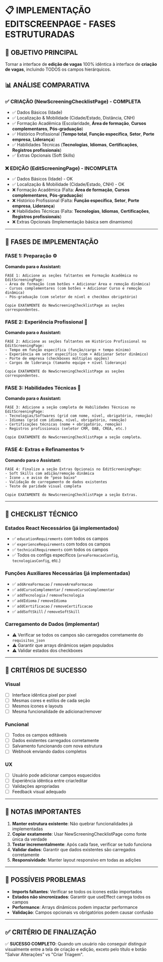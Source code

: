 # 📋 IMPLEMENTAÇÃO EDITSCREENPAGE - FASES ESTRUTURADAS

## 🎯 **OBJETIVO PRINCIPAL**
Tornar a interface de **edição de vagas** 100% idêntica à interface de **criação de vagas**, incluindo TODOS os campos hierárquicos.

## 📊 **ANÁLISE COMPARATIVA**

### ✅ **CRIAÇÃO (NewScreeningChecklistPage)** - COMPLETA
- ✅ Dados Básicos (Idade)
- ✅ Localização & Mobilidade (Cidade/Estado, Distância, CNH)
- ✅ Formação Acadêmica (Escolaridade, **Área de formação**, **Cursos complementares**, **Pós-graduação**)
- ✅ Histórico Profissional (**Tempo total**, **Função específica**, **Setor**, **Porte empresa**, **Liderança**)
- ✅ Habilidades Técnicas (**Tecnologias**, **Idiomas**, **Certificações**, **Registros profissionais**)
- ✅ Extras Opcionais (Soft Skills)

### ❌ **EDIÇÃO (EditScreeningPage)** - INCOMPLETA
- ✅ Dados Básicos (Idade) - OK
- ✅ Localização & Mobilidade (Cidade/Estado, CNH) - OK
- ❌ Formação Acadêmica (Falta: **Área de formação**, **Cursos complementares**, **Pós-graduação**)
- ❌ Histórico Profissional (Falta: **Função específica**, **Setor**, **Porte empresa**, **Liderança**)
- ❌ Habilidades Técnicas (Falta: **Tecnologias**, **Idiomas**, **Certificações**, **Registros profissionais**)
- ❌ Extras Opcionais (Implementação básica sem dinamismo)

---

## 🚀 **FASES DE IMPLEMENTAÇÃO**

### **FASE 1: Preparação** ⚙️
**Comando para o Assistant:**
```
FASE 1: Adicione as seções faltantes em Formação Acadêmica no EditScreeningPage:
- Área de formação (com botões + Adicionar Área e remoção dinâmica)
- Cursos complementares (com botões + Adicionar Curso e remoção dinâmica)  
- Pós-graduação (com seletor de nível e checkbox obrigatório)

Copie EXATAMENTE do NewScreeningChecklistPage as seções correspondentes.
```

### **FASE 2: Experiência Profissional** 💼
**Comando para o Assistant:**
```
FASE 2: Adicione as seções faltantes em Histórico Profissional no EditScreeningPage:
- Tempo em função específica (função/cargo + tempo mínimo)
- Experiência em setor específico (com + Adicionar Setor dinâmico)
- Porte de empresa (checkboxes múltiplas opções)
- Cargos de liderança (tamanho equipe + nível liderança)

Copie EXATAMENTE do NewScreeningChecklistPage as seções correspondentes.
```

### **FASE 3: Habilidades Técnicas** 🔧
**Comando para o Assistant:**
```
FASE 3: Adicione a seção completa de Habilidades Técnicas no EditScreeningPage:
- Tecnologias/Softwares (grid com nome, nível, obrigatório, remoção)
- Idiomas (grid com idioma, nível, obrigatório, remoção)
- Certificações técnicas (nome + obrigatório, remoção)
- Registros profissionais (seletor CRM, OAB, CREA, etc.)

Copie EXATAMENTE do NewScreeningChecklistPage a seção completa.
```

### **FASE 4: Extras e Refinamentos** ✨
**Comando para o Assistant:**
```
FASE 4: Finalize a seção Extras Opcionais no EditScreeningPage:
- Soft Skills com adição/remoção dinâmica
- Ícone ⚠️ e aviso de "peso baixo"
- Validação de carregamento de dados existentes
- Teste de paridade visual completa

Copie EXATAMENTE do NewScreeningChecklistPage a seção Extras.
```

---

## 🔧 **CHECKLIST TÉCNICO**

### **Estados React Necessários** (já implementados)
- ✅ `educationRequirements` com todos os campos
- ✅ `experienceRequirements` com todos os campos  
- ✅ `technicalRequirements` com todos os campos
- ✅ Todos os configs específicos (`areaFormacaoConfig`, `tecnologiasConfig`, etc.)

### **Funções Auxiliares Necessárias** (já implementadas)
- ✅ `addAreaFormacao` / `removeAreaFormacao`
- ✅ `addCursoComplementar` / `removeCursoComplementar`
- ✅ `addTecnologia` / `removeTecnologia`
- ✅ `addIdioma` / `removeIdioma`
- ✅ `addCertificacao` / `removeCertificacao`
- ✅ `addSoftSkill` / `removeSoftSkill`

### **Carregamento de Dados** (implementar)
- ⚠️ Verificar se todos os campos são carregados corretamente do `requisitos_json`
- ⚠️ Garantir que arrays dinâmicos sejam populados
- ⚠️ Validar estados dos checkboxes

---

## 🎨 **CRITÉRIOS DE SUCESSO**

### **Visual**
- [ ] Interface idêntica pixel por pixel
- [ ] Mesmas cores e estilos de cada seção
- [ ] Mesmos ícones e layouts
- [ ] Mesma funcionalidade de adicionar/remover

### **Funcional**
- [ ] Todos os campos editáveis
- [ ] Dados existentes carregados corretamente
- [ ] Salvamento funcionando com nova estrutura
- [ ] Webhook enviando dados completos

### **UX**
- [ ] Usuário pode adicionar campos esquecidos
- [ ] Experiência idêntica entre criar/editar
- [ ] Validações apropriadas
- [ ] Feedback visual adequado

---

## 📝 **NOTAS IMPORTANTES**

1. **Manter estrutura existente**: Não quebrar funcionalidades já implementadas
2. **Copiar exatamente**: Usar NewScreeningChecklistPage como fonte única da verdade
3. **Testar incrementalmente**: Após cada fase, verificar se tudo funciona
4. **Validar dados**: Garantir que dados existentes são carregados corretamente
5. **Responsividade**: Manter layout responsivo em todas as adições

---

## 🚨 **POSSÍVEIS PROBLEMAS**

- **Imports faltantes**: Verificar se todos os ícones estão importados
- **Estados não sincronizados**: Garantir que useEffect carrega todos os campos
- **Performance**: Arrays dinâmicos podem impactar performance
- **Validação**: Campos opcionais vs obrigatórios podem causar confusão

---

## ✅ **CRITÉRIO DE FINALIZAÇÃO**

✅ **SUCESSO COMPLETO**: Quando um usuário não conseguir distinguir visualmente entre a tela de criação e edição, exceto pelo título e botão "Salvar Alterações" vs "Criar Triagem".